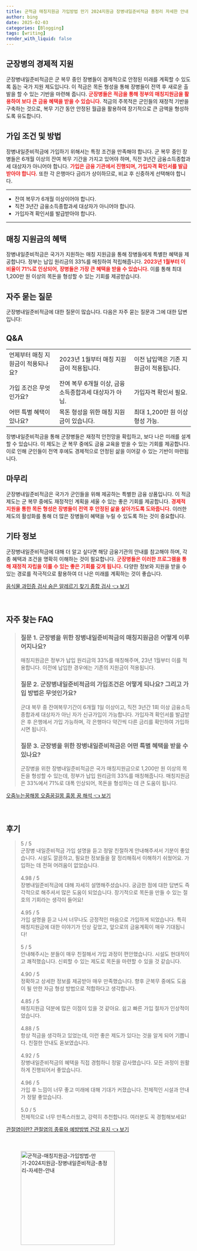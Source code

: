 ```yaml
---
title: 군적금 매칭지원금 가입방법 만기 2024지원금 장병내일준비적금 총정리 자세한 안내
author: bing
date: 2025-02-03
categories: [Blogging]
tags: [writing]
render_with_liquid: false
---
```



<h2 id='군장병의 경제적 지원'>군장병의 경제적 지원</h2>

<p>군장병내일준비적금은 군 복무 중인 장병들이 경제적으로 안정된 미래를 계획할 수 있도록 돕는 국가 지원 제도입니다. 이 적금은 목돈 형성을 통해 장병들이 전역 후 새로운 출발을 할 수 있는 기반을 마련해 줍니다. <b><span style="color: #ee2323;">군장병들은 적금을 통해 정부의 매칭지원금을 활용하여 보다 큰 금융 혜택을 받을 수 있습니다.</span></b> 적금의 주목적은 군인들의 재정적 기반을 구축하는 것으로, 복무 기간 동안 안정된 월급을 활용하여 장기적으로 큰 금액을 형성하도록 유도합니다.</p>

<h2 id='가입 조건 및 방법'>가입 조건 및 방법</h2>

<p>장병내일준비적금에 가입하기 위해서는 특정 조건을 만족해야 합니다. 군 복무 중인 장병들은 6개월 이상의 잔여 복무 기간을 가지고 있어야 하며, 직전 3년간 금융소득종합과세 대상자가 아니어야 합니다. <b><span style="color: #ee2323;">가입은 금융 기관에서 진행되며, 가입자격 확인서를 발급받아야 합니다.</span></b> 또한 각 은행마다 금리가 상이하므로, 비교 후 신중하게 선택해야 합니다.</p>

<hr />

<ul>
    <li>잔여 복무가 6개월 이상이어야 합니다.</li>
    <li>직전 3년간 금융소득종합과세 대상자가 아니어야 합니다.</li>
    <li>가입자격 확인서를 발급받아야 합니다.</li>
</ul>

<hr />

<h2 id='매칭 지원금의 혜택'>매칭 지원금의 혜택</h2>

<p>장병내일준비적금은 국가가 지원하는 매칭 지원금을 통해 장병들에게 특별한 혜택을 제공합니다. 정부는 납입 원리금의 33%를 매칭하여 적립해줍니다. <b><span style="color: #ee2323;">2023년 1월부터 이 비율이 71%로 인상되어, 장병들은 가장 큰 혜택을 받을 수 있습니다.</span></b> 이를 통해 최대 1,200만 원 이상의 목돈을 형성할 수 있는 기회를 제공받습니다.</p>

<h2 id='자주 묻는 질문'>자주 묻는 질문</h2>

<p>군장병내일준비적금에 대한 질문이 많습니다. 다음은 자주 묻는 질문과 그에 대한 답변입니다:</p>

<h2 id='Q&A'>Q&A</h2>

<table>
    <tr>
        <td>언제부터 매칭 지원금이 적용되나요?</td>
        <td>2023년 1월부터 매칭 지원금이 적용됩니다.</td>
        <td>이전 납입액은 기존 지원금이 적용됩니다.</td>
    </tr>
    <tr>
        <td>가입 조건은 무엇인가요?</td>
        <td>잔여 복무 6개월 이상, 금융소득종합과세 대상자가 아님.</td>
        <td>가입자격 확인서 필요.</td>
    </tr>
    <tr>
        <td>어떤 특별 혜택이 있나요?</td>
        <td>목돈 형성을 위한 매칭 지원금이 있습니다.</td>
        <td>최대 1,200만 원 이상 형성 가능.</td>
    </tr>
</table>

<p>장병내일준비적금을 통해 군장병들은 재정적 안전망을 확립하고, 보다 나은 미래를 설계할 수 있습니다. 이 제도는 군 복무 중에도 금융 교육을 받을 수 있는 기회를 제공합니다. 이로 인해 군인들이 전역 후에도 경제적으로 안정된 삶을 이어갈 수 있는 기반이 마련됩니다.</p>

<h2 id='마무리'>마무리</h2>

<p>군장병내일준비적금은 국가가 군인들을 위해 제공하는 특별한 금융 상품입니다. 이 적금 제도는 군 복무 중에도 재정적인 계획을 세울 수 있는 좋은 기회를 제공합니다. <b><span style="color: #ee2323;">경제적 지원을 통한 목돈 형성은 장병들이 전역 후 안정된 삶을 살아가도록 도와줍니다.</span></b> 이러한 제도의 활성화를 통해 더 많은 장병들이 혜택을 누릴 수 있도록 하는 것이 중요합니다.</p>

<h2 id='기타 정보'>기타 정보</h2>

<p>군장병내일준비적금에 대해 더 알고 싶다면 해당 금융기관의 안내를 참고해야 하며, 각종 혜택과 조건을 명확히 이해하는 것이 필요합니다. <b><span style="color: #ee2323;">군장병들은 이러한 프로그램을 통해 재정적 자립을 이룰 수 있는 좋은 기회를 갖게 됩니다.</span></b> 다양한 정보와 지원을 받을 수 있는 경로를 적극적으로 활용하여 더 나은 미래를 계획하는 것이 좋습니다.</p>


<p><a class="click-button" title="음식물 과민증 검사 숨은 알레르기 찾기 종합 검사" href="https://adkhouse.github.io/posts/%EC%9D%8C%EC%8B%9D%EB%AC%BC-%EA%B3%BC%EB%AF%BC%EC%A6%9D-%EA%B2%80%EC%82%AC-%EC%88%A8%EC%9D%80-%EC%95%8C%EB%A0%88%EB%A5%B4%EA%B8%B0-%EC%B0%BE%EA%B8%B0-%EC%A2%85%ED%95%A9-%EA%B2%80%EC%82%AC/" rel="dofollow">음식물 과민증 검사 숨은 알레르기 찾기 종합 검사 👈 보기</a></p><br>
<h2 id='자주_찾는_FAQ'>자주 찾는 FAQ</h2>
<div itemscope="" itemtype="https://schema.org/FAQPage"> 
<blockquote> 
<div itemscope="" itemprop="mainEntity" itemtype="https://schema.org/Question"> 
<h3 itemprop="name">질문 1. 군장병을 위한 장병내일준비적금의 매칭지원금은 어떻게 이루어지나요?</h3> 
<div itemscope="" itemprop="acceptedAnswer" itemtype="https://schema.org/Answer"> 
<span itemprop="text"> 
<p>매칭지원금은 정부가 납입 원리금의 33%를 매칭해주며, 23년 1월부터 이를 적용합니다. 이전에 납입한 경우에는 기존의 지원금이 적용됩니다.</p> 
</span> 
</div> 
</div> 

<div itemscope="" itemprop="mainEntity" itemtype="https://schema.org/Question"> 
<h3 itemprop="name">질문 2. 군장병내일준비적금의 가입조건은 어떻게 되나요? 그리고 가입 방법은 무엇인가요?</h3> 
<div itemscope="" itemprop="acceptedAnswer" itemtype="https://schema.org/Answer"> 
<span itemprop="text"> 
<p>군대 복무 중 잔여복무기간이 6개월 1일 이상이고, 직전 3년간 1회 이상 금융소득종합과세 대상자가 아닌 자가 신규가입이 가능합니다. 가입자격 확인서를 발급받은 후 은행에서 가입 가능하며, 각 은행마다 약간씩 다른 금리를 확인하여 가입하시면 됩니다.</p> 
</span> 
</div> 
</div> 

<div itemscope="" itemprop="mainEntity" itemtype="https://schema.org/Question"> 
<h3 itemprop="name">질문 3. 군장병을 위한 장병내일준비적금은 어떤 특별 혜택을 받을 수 있나요?</h3> 
<div itemscope="" itemprop="acceptedAnswer" itemtype="https://schema.org/Answer"> 
<span itemprop="text"> 
<p>군장병을 위한 장병내일준비적금은 국가 매칭지원금으로 1,200만 원 이상의 목돈을 형성할 수 있는데, 정부가 납입 원리금의 33%를 매칭해줍니다. 매칭지원금은 33%에서 71%로 대폭 인상되어, 목돈을 형성하는 데 큰 도움이 됩니다.</p> 
</span> 
</div> 
</div> 

</blockquote> 
</div>
<p><a class="click-button" title="오줌누는꿈해몽 오줌꿈길몽 흉몽 꿈 해석" href="https://adkhouse.github.io/posts/%EC%98%A4%EC%A4%8C%EB%88%84%EB%8A%94%EA%BF%88%ED%95%B4%EB%AA%BD-%EC%98%A4%EC%A4%8C%EA%BF%88%EA%B8%B8%EB%AA%BD-%ED%9D%89%EB%AA%BD-%EA%BF%88-%ED%95%B4%EC%84%9D/" rel="dofollow">오줌누는꿈해몽 오줌꿈길몽 흉몽 꿈 해석 👈 보기</a></p><br>
<h2 id='후기'>후기</h2>
<div itemscope itemtype="https://schema.org/Product">
  <blockquote>
  <div itemprop="review" itemscope itemtype="https://schema.org/Review">
      <div itemprop="reviewRating" itemscope itemtype="https://schema.org/Rating"> <span itemprop="ratingValue">5</span> / <span itemprop="bestRating">5</span> </div>
      <span itemprop="reviewBody">군장병 내일준비적금 가입 설명을 듣고 정말 친절하게 안내해주셔서 기분이 좋았습니다. 시설도 깔끔하고, 필요한 정보들을 잘 정리해줘서 이해하기 쉬웠어요. 가입하는 데 전혀 어려움이 없었습니다.</span>
  </div>
  <br>
  <div itemprop="review" itemscope itemtype="https://schema.org/Review">
      <div itemprop="reviewRating" itemscope itemtype="https://schema.org/Rating"> <span itemprop="ratingValue">4.98</span> / <span itemprop="bestRating">5</span> </div>
      <span itemprop="reviewBody">장병내일준비적금에 대해 자세히 설명해주셨습니다. 궁금한 점에 대한 답변도 즉각적으로 해주셔서 많은 도움이 되었습니다. 장기적으로 목돈을 만들 수 있는 절호의 기회라는 생각이 들어요!</span>
  </div>
  <br>
  <div itemprop="review" itemscope itemtype="https://schema.org/Review">
      <div itemprop="reviewRating" itemscope itemtype="https://schema.org/Rating"> <span itemprop="ratingValue">4.95</span> / <span itemprop="bestRating">5</span> </div>
      <span itemprop="reviewBody">가입 설명을 듣고 나서 너무나도 긍정적인 마음으로 가입하게 되었습니다. 특히 매칭지원금에 대한 이야기가 인상 깊었고, 앞으로의 금융계획이 매우 기대됩니다!</span>
  </div>
  <br>
  <div itemprop="review" itemscope itemtype="https://schema.org/Review">
      <div itemprop="reviewRating" itemscope itemtype="https://schema.org/Rating"> <span itemprop="ratingValue">5</span> / <span itemprop="bestRating">5</span> </div>
      <span itemprop="reviewBody">안내해주시는 분들이 매우 친절해서 가입 과정이 편안했습니다. 시설도 현대적이고 쾌적했습니다. 신뢰할 수 있는 제도로 목돈을 마련할 수 있을 것 같습니다.</span>
  </div>
  <br>
  <div itemprop="review" itemscope itemtype="https://schema.org/Review">
      <div itemprop="reviewRating" itemscope itemtype="https://schema.org/Rating"> <span itemprop="ratingValue">4.90</span> / <span itemprop="bestRating">5</span> </div>
      <span itemprop="reviewBody">정확하고 상세한 정보를 제공받아 매우 만족했습니다. 향후 군복무 중에도 도움이 될 만한 자금 형성 방법으로 적합하다고 생각합니다.</span>
  </div>
  <br>
  <div itemprop="review" itemscope itemtype="https://schema.org/Review">
      <div itemprop="reviewRating" itemscope itemtype="https://schema.org/Rating"> <span itemprop="ratingValue">4.85</span> / <span itemprop="bestRating">5</span> </div>
      <span itemprop="reviewBody">매칭지원금 덕분에 많은 이점이 있을 것 같아요. 쉽고 빠른 가입 절차가 인상적이었습니다.</span>
  </div>
  <br>
  <div itemprop="review" itemscope itemtype="https://schema.org/Review">
      <div itemprop="reviewRating" itemscope itemtype="https://schema.org/Rating"> <span itemprop="ratingValue">4.88</span> / <span itemprop="bestRating">5</span> </div>
      <span itemprop="reviewBody">항상 적금을 생각하고 있었는데, 이런 좋은 제도가 있다는 것을 알게 되어 기쁩니다. 친절한 안내도 돋보였습니다.</span>
  </div>
  <br>
  <div itemprop="review" itemscope itemtype="https://schema.org/Review">
      <div itemprop="reviewRating" itemscope itemtype="https://schema.org/Rating"> <span itemprop="ratingValue">4.92</span> / <span itemprop="bestRating">5</span> </div>
      <span itemprop="reviewBody">장병내일준비적금의 혜택을 직접 경험하니 정말 감사했습니다. 모든 과정이 원활하게 진행되어서 좋았습니다.</span>
  </div>
  <br>
  <div itemprop="review" itemscope itemtype="https://schema.org/Review">
      <div itemprop="reviewRating" itemscope itemtype="https://schema.org/Rating"> <span itemprop="ratingValue">4.96</span> / <span itemprop="bestRating">5</span> </div>
      <span itemprop="reviewBody">가입 후 느낌이 너무 좋고 미래에 대해 기대가 커졌습니다. 전체적인 시설과 안내가 정말 좋았습니다.</span>
  </div>
  <br>
  <div itemprop="review" itemscope itemtype="https://schema.org/Review">
      <div itemprop="reviewRating" itemscope itemtype="https://schema.org/Rating"> <span itemprop="ratingValue">5.0</span> / <span itemprop="bestRating">5</span> </div>
      <span itemprop="reviewBody">전체적으로 너무 만족스러웠고, 강력히 추천합니다. 여러분도 꼭 경험해보세요!</span>
  </div>
  </blockquote>
</div>
<p><a class="click-button" title="관절염이란? 관절염의 종류와 예방방법 건강 유지" href="https://adkhouse.github.io/posts/%EA%B4%80%EC%A0%88%EC%97%BC%EC%9D%B4%EB%9E%80-%EA%B4%80%EC%A0%88%EC%97%BC%EC%9D%98-%EC%A2%85%EB%A5%98%EC%99%80-%EC%98%88%EB%B0%A9%EB%B0%A9%EB%B2%95-%EA%B1%B4%EA%B0%95-%EC%9C%A0%EC%A7%80/" rel="dofollow">관절염이란? 관절염의 종류와 예방방법 건강 유지 👈 보기</a></p><br>
<figure class="image"><img src="https://adkhouse.github.io/assets/img/thumbnail/군적금-매칭지원금-가입방법-만기-2024지원금-장병내일준비적금-총정리-자세한-안내.webp" alt="군적금-매칭지원금-가입방법-만기-2024지원금-장병내일준비적금-총정리-자세한-안내" width="256" height="256"></figure>